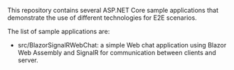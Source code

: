 This repository contains several ASP.NET Core sample applications that
demonstrate the use of different technologies for E2E scenarios.

The list of sample applications are:
* src/BlazorSignalRWebChat: a simple Web chat application using Blazor
  Web Assembly and SignalR for communication between clients and server.
